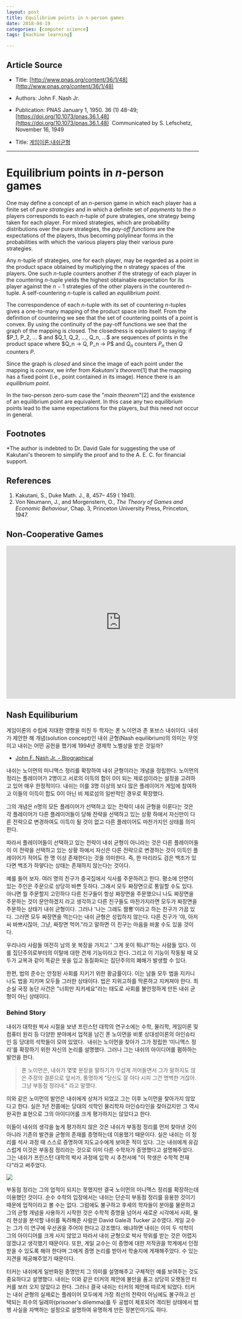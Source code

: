 ```yaml
---
layout: post
title: Equilibrium points in n-person games 
date: 2018-04-19
categories: [computer science]
tags: [machine learning]

---
```


## Article Source
* Title: [http://www.pnas.org/content/36/1/48](http://www.pnas.org/content/36/1/48)
* Authors: John F. Nash Jr.
* Publication: PNAS January 1, 1950. 36 (1) 48-49; [https://doi.org/10.1073/pnas.36.1.48](https://doi.org/10.1073/pnas.36.1.48)  Communicated by S. Lefschetz, November 16, 1949

* Title: [게임이론:내쉬균형](https://brunch.co.kr/@naeclee/2)

---


# Equilibrium points in *n*-person games

One may define a concept of an *n*-person game in which each player has a finite set of *pure strategies* and in which a definite set of *payments* to the *n* players corresponds to each *n*-tuple of pure strategies, one strategy being taken for each player. For mixed strategies, which are probability distributions over the pure strategies, the *pay-off functions* are the expectations of the players, thus becoming polylinear forms in the probabilities with which the various players play their various pure strategies.

Any *n*-tuple of strategies, one for each player, may be regarded as a point in the product space obtained by multiplying the n strategy spaces of the players. One such *n*-tuple counters another if the strategy of each player in the countering *n*-tuple yields the highest obtainable expectation for its player against the *n* − 1 strategies of the other players in the countered *n*-tuple. A self-countering *n*-tuple is called an *equilibrium point*.

The correspondence of each *n*-tuple with its set of countering *n*-tuples gives a one-to-many mapping of the product space into itself. From the definition of countering we see that the set of countering points of a point is convex. By using the continuity of the pay-off functions we see that the graph of the mapping is closed. The closedness is equivalent to saying: if \$P_1, P_2, … \$ and \$Q_1, Q_2, …, Q_n, …\$ are sequences of points in the product space where \$Q_n → Q, P_n → P\$ and $Q_n$ counters $P_n$ then *Q* counters *P*.

Since the graph is *closed* and since the image of each point under the mapping is *convex*, we infer from *Kakutani's theorem*[1] that the mapping has a fixed point (i.e., point contained in its image). Hence there is an *equilibrium point*.

In the two-person zero-sum case the "*main theorem*"[2] and the existence of an equilibrium point are equivalent. In this case any two equilibrium points lead to the same expectations for the players, but this need not occur in general.

## Footnotes

*The author is indebted to Dr. David Gale for suggesting the use of Kakutani's theorem to simplify the proof and to the A. E. C. for financial support.

## References

1. Kakutani, S., Duke Math. J., 8, 457– 459 ( 1941). 
2. Von Neumann, J., and Morgenstern, O., *The Theory of Games and Economic Behaviour*, Chap. 3, Princeton University Press, Princeton, 1947.

## Non-Cooperative Games

<iframe width="600" height="400" src="https://www.youtube.com/embed/XwhFq8WwTtA" frameborder="0" allow="autoplay; encrypted-media" allowfullscreen></iframe>

## Nash Equiliburium

게임이론의 수립에 지대한 영향을 미친 두 학자는 폰 노이먼과 존 포브스 내쉬이다. 내쉬가 제안한 해 개념(solution concept)인 내쉬 균형(Nash equilibrium)의 의미는 무엇이고 내쉬는 어떤 공헌을 했기에 1994년 경제학 노벨상을 받은 것일까?   

* [John F. Nash Jr. - Biographical](http://www.nobelprize.org/nobel_prizes/economic-sciences/laureates/1994/nash-bio.html)

내쉬는 노이먼의 미니맥스 정리를 확장하여 내쉬 균형이라는 개념을 정립한다. 노이먼의 정리는 플레이어가 2명이고 서로의 이득의 합이 0이 되는 제로섬이라는 설정을 고려하고 있어 매우 한정적이다. 내쉬는 이를 3명 이상의 보다 많은 플레이어가 게임에 참여하고 이들의 이득이 합도 0이 아닌 비 제로섬의 일반적인 경우로 확장했다. 
 
그의 개념은 n명의 모든 플레이어가 선택하고 있는 전략이 내쉬 균형을 이룬다는 것은 각 플레이어가 다른 플레이어들이 당해 전략을 선택하고 있는 상황 하에서 자신만이 다른 전략으로 변경하여도 이득이 될 것이 없고 다른 플레이어도 마찬가지인 상태를 의미한다. 
 
따라서 플레이어들이 선택하고 있는 전략이 내쉬 균형이 아니라는 것은 다른 플레이어들이 이 전략을 선택하고 있는 상황 하에서 자신은 다른 전략으로 변경하는 것이 이득인 플레이어가 적어도 한 명 이상 존재한다는 것을 의미한다. 즉, 한 마리라도 검은 백조가 있다면 백조가 하얗다는 상태는 존재하지 않는다는 것이다.  

예를 들어 보자. 여러 명의 친구가 중국집에서 식사를 주문하려고 한다. 평소에 안면이 있는 주인은 주문으로 상당히 바쁜 듯하다. 그래서 모두 짜장면으로 통일할 수도 있다. 아니면 뭘 주문할지 고민하다 다른 친구들이 항상 짜장면을 주문했으니 나도 짜장면을 주문하는 것이 문안하겠지 라고 생각하고 다른 친구들도 마찬가지라면 모두가 짜장면을 주문하는 상태가 내쉬 균형이다. 그러나 '나는 그래도 짬뽕'이라고 하는 친구가 가끔 있다. 그러면 모두 짜장면을 먹는다는 내쉬 균형은 성립하지 않는다. 다른 친구가 '야, 아저씨 바쁘시잖아, 그냥, 짜장면 먹어."라고 말하면 이 친구는 마음을 바꿀 수도 있을 것이다.  

우리나라 사람들 여전히 남의 옷 복장을 가지고 ' 그게 옷이 뭐냐?'하는 사람들 있다. 이를 집단주의로부터의 이탈에 대한 견제 기능이라고 한다. 그리고 이 기능이 작동될 때 모두가 교복과 같이 똑같은 옷을 입고 동질화되는 집단주의의 폐해가 발생할 수 있다. 
 

한편, 법의 준수는 안정된 사회를 지키기 위한 황금률이다. 이는 남들 모두 법을 지키니 나도 법을 지키며 모두들 그러한 상태이다. 법은 지위고하를 막론하고 지켜져야 한다. 최순실 국정 농단 사건은 "너희만 지키세요"라는 태도로 사회를 불안정하게 만든 내쉬 균형이 아닌 상태이다. 
 
### Behind Story

내쉬가 대학원 박사 시절을 보낸 프린스턴 대학의 연구소에는 수학, 물리학, 게임이론 및 컴퓨터 원리 등 다양한 분야에서 업적을 남긴 폰 노이먼을 비롯 상대성이론의 아인슈타인 등 당대의 석학들이 모여 있었다.  내쉬는 노이먼을 찾아가 그가 정립한 ‘미니맥스 정리'를 확장하기 위한 자신의 논리를 설명했다. 그러나 그는 내쉬의 아이디어를 폄하하는 발언을 한다. 

> 폰 노이먼은, 내쉬가 몇몇 문장을 말하기가 무섭게 끼어들면서 그가 말하지도 않은 주장의 결론으로 앞서가, 퉁명하게 "당신도 잘 아다 시피 그건 명백한 거잖아. 그냥 부동점 정리네." 라고 말했다.

이와 같은 노이먼의 발언은 내쉬에게 상처가 되었고 그는 이후 노이먼을 찾아가지 않았다고 한다. 실은 1년 전쯤에는 당대의 석학인 물리학자 아인슈타인을 찾아갔지만 그 역시 완곡한 표현으로 그의 아이디어를 크게 평가하지는 않았다고 한다.  

이들이 내쉬의 생각을 높게 평가하지 않은 것은 내쉬가 부동점 정리를 먼저 찾아낸 것이 아니라 기존의 발견을 균형의 존재를 증명하는데 이용했기 때문이다. 실은 내쉬는 이 정리를 석사 과정 때 스스로 증명하여 지도교수에게 보여준 적이 있다. 그는 내쉬에게 유감스럽게 이것은 부동점 정리라는 것으로 이미 다른 수학자가 증명했다고 설명해주었다. 그는 내쉬가 프린스턴 대학의 박사 과정에 입학 시 추천서에 "이 학생은 수학적 천재다"라고 써주었다. 

![](http://sungsoo.github.com/images/nash-letter.png)

부동점 정리는 그의 업적이 되지는 못했지만 결국 노이먼의 미니맥스 정리를 확장하는데 이용했던 것이다. 순수 수학의 입장에서는 내쉬는 단순히 부동점 정리를 응용한 것이기 때문에 업적이라고 볼 수는 없다. 그럼에도 불구하고 후세의 학자들이 분야를 물문하고 그의 균형 개념을 사용하기 시작한 것은 수학적 증명을 넘어서 새로운 시각에서 사회, 물리 현상을 분석할 내쉬를 독려해준 사람은 David Gale과 Tucker 교수였다. 게일 교수는 그가 이 연구에 우선권을 주어야 한다고 강조했다. 왜냐하면 내쉬는 이미 두 석학이 그의 아이디어를 크게 사지 않았고 따라서 내쉬 균형으로 박사 학위를 받는 것은 어렵지 않겠냐고 생각했기 때문이다. 또한, 게일 교수는 이 증명에 대한 저작권을 학계에서 인정받을 수 있도록 해야 한다며 그에게 증명 논리를 받아서 학술지에 게재해주었다. 수 있는 지견을 제공해주었기 때문이다. 


터커는 내쉬에게 일반화된 증명만치 그 의미를 설명해주고 구체적인 예를 보여주는 것도 중요하다고 설명했다. 내쉬는 이와 같은 터커의 제안에 불만을 품고 상당히 오랫동안 터커를 보러 오지 않았다고 한다. 그러나 결국 내쉬는 터커의 제안에 따르게 되었다. 터커는 내쉬 균형의 실제로는 플레이어 모두에게 가장 최선의 전략이 아님에도 불구하고 선택되는 죄수의 딜레마(prisoner's dilemma)를 두 공범이 체포되어 격리된 상태에서 범행 사실을 자백하는 설정으로 설명하여 유명하게 만든 장본인이기도 하다.  

 
 